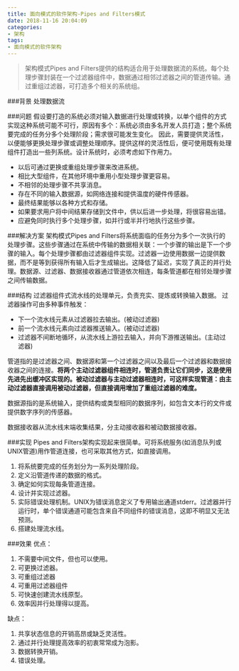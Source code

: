 ```yaml
---
title: 面向模式的软件架构-Pipes and Filters模式
date: 2018-11-16 20:04:09
categories:
- 架构
tags:
- 面向模式的软件架构
---
```

>架构模式Pipes and Filters提供的结构适合用于处理数据流的系统。每个处理步骤封装在一个过滤器组件中，数据通过相邻过滤器之间的管道传输。通过重组过滤器，可打造多个相关的系统组。

###背景
处理数据流

###问题
假设要打造的系统必须对输入数据进行处理或转换，以单个组件的方式实现这种系统可能不可行，原因有多个：系统必须由多名开发人员打造；整个系统要完成的任务分多个处理阶段；需求很可能发生变化。
因此，需要提供灵活性，以便能够更换处理步骤或调整处理顺序。提供这样的灵活性后，便可使用既有处理组件打造出一些列系统。设计系统时，必须考虑如下作用力。

- 以后可通过更换或重组处理步骤来改进系统。
- 相比大型组件，在其他环境中重用小型处理步骤更容易。
- 不相邻的处理步骤不共享消息。
- 存在不同的输入数据源，如网络连接和提供温度的硬件传感器。
- 最终结果能够以各种方式和存储。
- 如果要求用户将中间结果存储到文件中，供以后进一步处理，将很容易出错。
- 应避免同时执行多个处理步骤，如并行或半并行地执行这些步骤。

###解决方案
架构模式Pipes and Filters将系统面临的任务分为多个一次执行的处理步骤。这些步骤通过在系统中传输的数据相关联：一个步骤的输出是下一个步骤的输入。每个处理步骤都由过滤器组件实现。过滤器一边使用数据一边提供数据，而不是等到获得所有输入后才生成输出。这降低了延迟，实现了真正的并行处理。数据源、过滤器、数据接收器通过管道依次相连，每条管道都在相邻处理步骤之间传输数据。

###结构
过滤器组件式流水线的处理单元，负责充实、提炼或转换输入数据。
过滤器操作可由多种事件触发：
- 下一个流水线元素从过滤器拉去输出。(被动过滤器)
- 前一个流水线元素向过滤器推送输入。(被动过滤器)
- 过滤器不间断地循环，从流水线上游拉去输入，并向下游推送输出。(主动过滤器)

管道指的是过滤器之间、数据源和第一个过滤器之间以及最后一个过滤器和数据接收器之间的连接。**将两个主动过滤器组件相连时，管道负责让它们同步，这是使用先进先出缓冲区实现的。被动过滤器与主动过滤器相连时，可这样实现管道：由主动过滤器直接调用被动过滤器，但直接调用增加了重组过滤器的难度。**

数据源指的是系统输入，提供结构或类型相同的数据序列，如包含文本行的文件或提供数字序列的传感器。

数据接收器从流水线末端收集结果，分主动接收器和被动数据接收器。

###实现
Pipes and Filters架构实现起来很简单。可将系统服务(如消息队列或UNIX管道)用作管道连接，也可采取其他方式，如直接调用。

1. 将系统要完成的任务划分为一系列处理阶段。
2. 定义沿管道传递的数据的格式。
3. 确定如何实现每条管道连接。
4. 设计并实现过滤器。
5. 实际错误处理机制。UNIX为错误消息定义了专用输出通道stderr。过滤器并行运行时，单个错误通道可能包含来自不同组件的错误消息，这即不明显又无法预测。
6. 搭建处理流水线。

###效果
优点：
1. 不需要中间文件，但也可以使用。
2. 可更换过滤器。
3. 可重组过滤器
4. 可重用过滤器组件
5. 可快速创建流水线原型。
6. 效率因并行处理得以提高。

缺点：
1. 共享状态信息的开销高昂或缺乏灵活性。
2. 通过并行处理提高效率的初衷常常成为泡影。
3. 数据转换开销。
4. 错误处理。